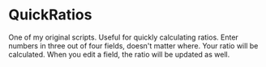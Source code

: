 # QuickRatios

One of my original scripts. Useful for quickly calculating ratios. Enter numbers in three out of four fields, doesn't matter where. Your ratio will be calculated. When you edit a field, the ratio will be updated as well.